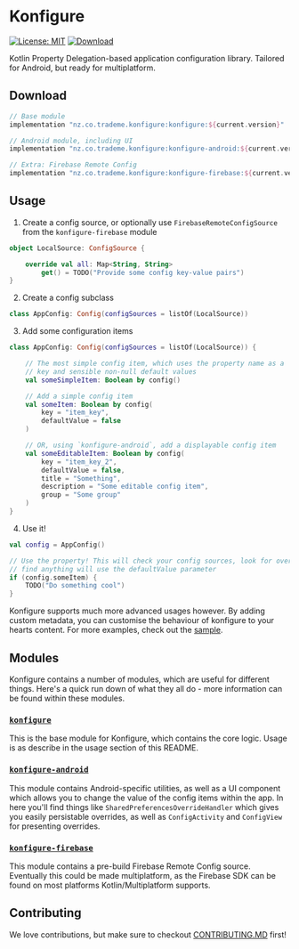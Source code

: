 # Konfigure

[![License: MIT](https://img.shields.io/badge/License-MIT-yellow.svg)](https://opensource.org/licenses/MIT) [ ![Download](https://api.bintray.com/packages/trademe/Konfigure/konfigure/images/download.svg) ](https://bintray.com/trademe/Konfigure/konfigure/_latestVersion)

Kotlin Property Delegation-based application configuration library. Tailored for Android, but ready for multiplatform.
## Download

```groovy
// Base module
implementation "nz.co.trademe.konfigure:konfigure:${current.version}" 

// Android module, including UI
implementation "nz.co.trademe.konfigure:konfigure-android:${current.version}" 

// Extra: Firebase Remote Config
implementation "nz.co.trademe.konfigure:konfigure-firebase:${current.version}"
```
## Usage
1. Create a config source, or optionally use `FirebaseRemoteConfigSource` from the `konfigure-firebase` module
```kotlin
object LocalSource: ConfigSource {

    override val all: Map<String, String>
        get() = TODO("Provide some config key-value pairs")
}
```
   
2. Create a config subclass 
```kotlin
class AppConfig: Config(configSources = listOf(LocalSource))
```

3. Add some configuration items
```kotlin
class AppConfig: Config(configSources = listOf(LocalSource)) {

	// The most simple config item, which uses the property name as a 
	// key and sensible non-null default values
	val someSimpleItem: Boolean by config()

    // Add a simple config item 
    val someItem: Boolean by config(
        key = "item_key",
        defaultValue = false
    )

    // OR, using `konfigure-android`, add a displayable config item
    val someEditableItem: Boolean by config(
        key = "item_key_2",
        defaultValue = false,
        title = "Something",
        description = "Some editable config item",
        group = "Some group"
    )
}
```

4. Use it!

```kotlin
val config = AppConfig()

// Use the property! This will check your config sources, look for overrides, and if it doesn't 
// find anything will use the defaultValue parameter
if (config.someItem) {
    TODO("Do something cool")
}
```

Konfigure supports much more advanced usages however. By adding custom metadata, you can customise the behaviour of konfigure
to your hearts content. For more examples, check out the [sample](/sample).

## Modules
Konfigure contains a number of modules, which are useful for different things. Here's a quick run down of what they all do - more information can be found within these modules.

### [`konfigure`](/konfigure)
This is the base module for Konfigure, which contains the core logic. Usage is as describe in the usage section of this README.

### [`konfigure-android`](/konfigure-android)
This module contains Android-specific utilities, as well as a UI component which allows you to change the value of the config items within the app. In here you'll find things like `SharedPreferencesOverrideHandler` which gives you easily persistable overrides, as well as `ConfigActivity` and `ConfigView` for presenting overrides.

### [`konfigure-firebase`](/konfigure-firebase)
This module contains a pre-build Firebase Remote Config source. Eventually this could be made multiplatform, as the Firebase SDK can be found on most platforms Kotlin/Multiplatform supports.


## Contributing 
We love contributions, but make sure to checkout [CONTRIBUTING.MD](/CONTRIBUTING.MD) first!
